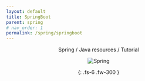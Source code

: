 ```yaml
---
layout: default
title: SpringBoot
parent: spring
# nav_order: 1
permalink: /spring/springboot
---
```

<div align="center" markdown="1">
Spring / Java resources / Tutorial

![Spring](https://docs.spring.io/spring/docs/5.0.0.RC3/spring-framework-reference/images/spring-overview.png)

{: .fs-6 .fw-300 }
</div>

